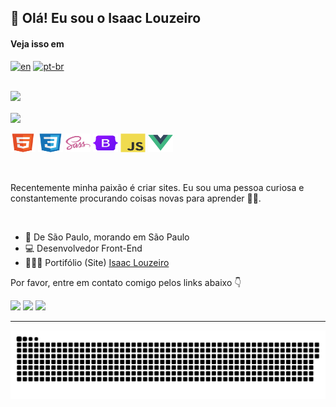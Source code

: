 ## 👋 Olá! Eu sou o Isaac Louzeiro

#### Veja isso em
[![en](https://img.shields.io/badge/lang-en-red.svg)](https://github.com/IsaacLouzeiro/IsaacLouzeiro/blob/master/README.md)
[![pt-br](https://img.shields.io/badge/lang-pt--br-green.svg)](https://github.com/IsaacLouzeiro/IsaacLouzeiro/blob/master/README-PT.md)
##

<a href="https://github.com/anuraghazra/github-readme-stats">
  <img align="center" src="https://github-readme-stats.vercel.app/api?username=IsaacLouzeiro&include_all_commits=true&layout=compact&show_icons=true&theme=radical" />
</a>
<br><br>
<a href="https://github.com/anuraghazra/github-readme-stats">
  <img align="center" src="https://github-readme-stats.vercel.app/api/top-langs/?username=IsaacLouzeiro&layout=compact&langs_count=6&theme=radical" />
</a>
<br><br>
<span><img align="center" src="https://raw.githubusercontent.com/devicons/devicon/master/icons/html5/html5-original.svg" height="30" width="40" /></span>
<span><img align="center" src="https://raw.githubusercontent.com/devicons/devicon/master/icons/css3/css3-original.svg" height="30" width="40" /></span>
<span><img align="center" src="https://raw.githubusercontent.com/devicons/devicon/master/icons/sass/sass-original.svg" height="30" width="40" /></span>
<span><img align="center" src="https://raw.githubusercontent.com/devicons/devicon/master/icons/bootstrap/bootstrap-original.svg" height="30" width="40" /></span>
<span><img align="center" src="https://raw.githubusercontent.com/devicons/devicon/master/icons/javascript/javascript-original.svg" height="30" width="40" /></span>
<span><img align="center" src="https://raw.githubusercontent.com/devicons/devicon/master/icons/vuejs/vuejs-original.svg" height="30" width="40" /></span>

<br><br>
Recentemente minha paixão é criar sites. Eu sou uma pessoa curiosa e constantemente procurando coisas novas para aprender 👨‍💻.

&nbsp;
- 📍  De São Paulo, morando em São Paulo
- 💻 Desenvolvedor Front-End
- 👨🏻‍💻 Portifólio (Site) <a href="https://isaaclouzeiro.dev.br/" target="_blank">Isaac Louzeiro<a>

Por favor, entre em contato comigo pelos links abaixo 👇

<a href="https://instagram.com/isaac.louzeiro/" target="_blank"><img src="https://img.shields.io/badge/-Instagram-%23E4405F?style=for-the-badge&logo=instagram&logoColor=white" target="_blank"></a>
<a href = "mailto:isaacelias1110@gmail.com"><img src="https://img.shields.io/badge/-Gmail-%23333?style=for-the-badge&logo=gmail&logoColor=white" target="_blank"></a>
<a href="https://www.linkedin.com/in/isaac-louzeiro/" target="_blank"><img src="https://img.shields.io/badge/-LinkedIn-%230077B5?style=for-the-badge&logo=linkedin&logoColor=white" target="_blank"></a>

<hr>

![Snake animation](https://github.com/IsaacLouzeiro/IsaacLouzeiro/blob/output/github-contribution-grid-snake.svg)
